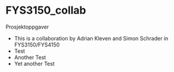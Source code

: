 # FYS3150_collab
Prosjektoppgaver
- This is a collaboration by Adrian Kleven and Simon Schrader in FYS3150/FYS4150
- Test
- Another Test
- Yet another Test
